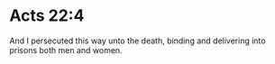 # Acts 22:4

And I persecuted this way unto the death, binding and delivering into prisons both men and women.